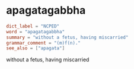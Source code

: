 # apagatagabbha

``` toml
dict_label = "NCPED"
word = "apagatagabbha"
summary = "without a fetus, having miscarried"
grammar_comment = "(m)f(n)."
see_also = ["apagata"]
```

without a fetus, having miscarried

